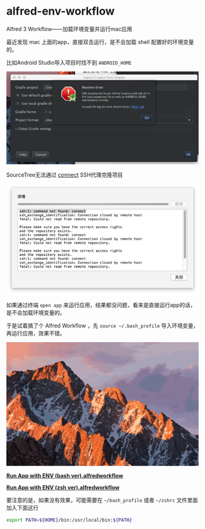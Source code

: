 # alfred-env-workflow
Alfred 3 Workflow——加载环境变量并运行mac应用



最近发现 mac 上面的app，直接双击运行，是不会加载 shell 配置好的环境变量的。

比如Android Studio导入项目时找不到 `ANDROID_HOME`

![ANDROID_HOME](https://raw.githubusercontent.com/licheedev/alfred-env-workflow/master/images/1.jpg)

SourceTree无法通过 [connect](https://bitbucket.org/gotoh/connect/wiki/Home) SSH代理克隆项目

![SourceTree无法使用SSH代理](https://raw.githubusercontent.com/licheedev/alfred-env-workflow/master/images/2.jpg)

如果通过终端 `open app` 来运行应用，结果都没问题，看来是直接运行app的话，是不会加载环境变量的。

于是试着搞了个 Alfred Workflow ，先 `source ~/.bash_profile` 导入环境变量，再运行应用，效果不错。

![演示](https://raw.githubusercontent.com/licheedev/alfred-env-workflow/master/images/3.gif)

[**Run App with ENV (bash ver).alfredworkflow**]()

[**Run App with ENV (zsh ver).alfredworkflow**]()

要注意的是，如果没有效果，可能需要在 `~/bash_profile` 或者 `~/zshrc` 文件里面加入下面这行

```sh
export PATH=${HOME}/bin:/usr/local/bin:${PATH}
```

